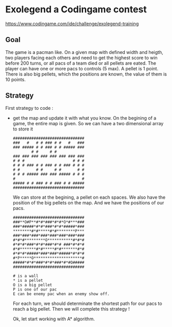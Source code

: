 # Exolegend a Codingame contest

https://www.codingame.com/ide/challenge/exolegend-training

## Goal

The game is a pacman like.
On a given map with defined width and heigth, two players facing each others and need to get the highest score to win before 200 turns, or all pacs of a team died or all pellets are eated.
The player can have one or more pacs to controls (5 max).
A pellet is 1 point. There is also big pellets, which the positions are known, the value of them is 10 points.

## Strategy

First strategy to code : 

- get the map and update it with what you know.
    On the begining of a game, the entire map is given.
    So we can have a two dimensional array to store it
    ```
    ###############################
    ###   #   # # ### # #   #   ###
    ### ##### # # ### # # ##### ###
            # #     # #          
    ### ### ### ### ### ### ### ###
    # # #                     # # #
    # # # ### # # ### # # ### # # #
    # #       # #     # #       # #
    # # # ##### ### ### ##### # # #
    #                             #
    ##### # # ### # # ### # # #####
    ###############################
    ```
    We can store at the begining, a pellet on each spaces.
    We also have the position of the big pellets on the map.
    And we have the positions of our pacs.    
    ```
    ###############################
    ###**O#P**#*#*###*#*#*O*#***###
    ###*#####*#*#*###*#*#*#####*###
    ********#*#*****#*#********P***
    ###*###*###*###*###*###*###*###
    #*#*#*********O***********#*#*#
    #*#*#*###*#*#*###*#*# ###*#*#*#
    #*#*******#*#*****#*#*******#*#
    #*#*#*#####*###*###*#####*#*#*#
    #*P*****O*********************#
    #####*#*#*###*#*#*###*#*#O#####
    ###############################
    ```
    ```
    # is a wall
    * is a pellet
    O is a big pellet
    P is one of our pac
    E can be enemy pac when an enemy show off.
    ```

    For each turn, we should determinate the shortest path for our pacs to reach a big pellet.
    Then we will complete this strategy !

    Ok, let start working with A* algorithm.